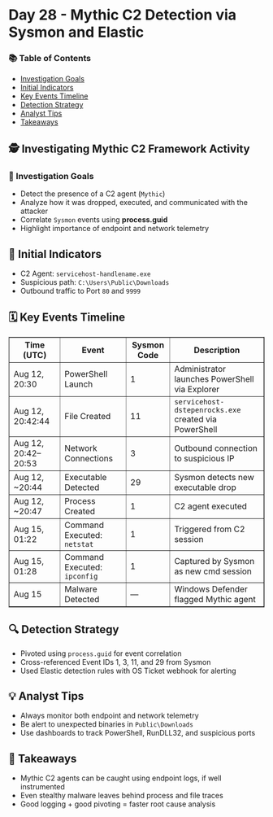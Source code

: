 <h1>Day 28 - Mythic C2 Detection via Sysmon and Elastic</h1>

<nav>
  <h3>📚 Table of Contents</h3>
  <ul>
    <li><a href="#goals">Investigation Goals</a></li>
    <li><a href="#indicators">Initial Indicators</a></li>
    <li><a href="#timeline">Key Events Timeline</a></li>
    <li><a href="#strategy">Detection Strategy</a></li>
    <li><a href="#tips">Analyst Tips</a></li>
    <li><a href="#takeaways">Takeaways</a></li>
  </ul>
</nav>

<h2 id="goals">🕵️ Investigating Mythic C2 Framework Activity</h2>

<h3>🎯 Investigation Goals</h3>
<ul>
  <li>Detect the presence of a C2 agent (<code>Mythic</code>)</li>
  <li>Analyze how it was dropped, executed, and communicated with the attacker</li>
  <li>Correlate <code>Sysmon</code> events using <strong>process.guid</strong></li>
  <li>Highlight importance of endpoint and network telemetry</li>
</ul>

<h2 id="indicators">🚩 Initial Indicators</h2>
<ul>
  <li>C2 Agent: <code>servicehost-handlename.exe</code></li>
  <li>Suspicious path: <code>C:\Users\Public\Downloads</code></li>
  <li>Outbound traffic to Port <code>80</code> and <code>9999</code></li>
</ul>

<h2 id="timeline">🗓️ Key Events Timeline</h2>
<table border="1" cellpadding="6" cellspacing="0">
  <thead>
    <tr>
      <th>Time (UTC)</th>
      <th>Event</th>
      <th>Sysmon Code</th>
      <th>Description</th>
    </tr>
  </thead>
  <tbody>
    <tr>
      <td>Aug 12, 20:30</td>
      <td>PowerShell Launch</td>
      <td>1</td>
      <td>Administrator launches PowerShell via Explorer</td>
    </tr>
    <tr>
      <td>Aug 12, 20:42:44</td>
      <td>File Created</td>
      <td>11</td>
      <td><code>servicehost-dstepenrocks.exe</code> created via PowerShell</td>
    </tr>
    <tr>
      <td>Aug 12, 20:42–20:53</td>
      <td>Network Connections</td>
      <td>3</td>
      <td>Outbound connection to suspicious IP</td>
    </tr>
    <tr>
      <td>Aug 12, ~20:44</td>
      <td>Executable Detected</td>
      <td>29</td>
      <td>Sysmon detects new executable drop</td>
    </tr>
    <tr>
      <td>Aug 12, ~20:47</td>
      <td>Process Created</td>
      <td>1</td>
      <td>C2 agent executed</td>
    </tr>
    <tr>
      <td>Aug 15, 01:22</td>
      <td>Command Executed: <code>netstat</code></td>
      <td>1</td>
      <td>Triggered from C2 session</td>
    </tr>
    <tr>
      <td>Aug 15, 01:28</td>
      <td>Command Executed: <code>ipconfig</code></td>
      <td>1</td>
      <td>Captured by Sysmon as new cmd session</td>
    </tr>
    <tr>
      <td>Aug 15</td>
      <td>Malware Detected</td>
      <td>—</td>
      <td>Windows Defender flagged Mythic agent</td>
    </tr>
  </tbody>
</table>

<h2 id="strategy">🔍 Detection Strategy</h2>
<ul>
  <li>Pivoted using <code>process.guid</code> for event correlation</li>
  <li>Cross-referenced Event IDs 1, 3, 11, and 29 from Sysmon</li>
  <li>Used Elastic detection rules with OS Ticket webhook for alerting</li>
</ul>

<h2 id="tips">💡 Analyst Tips</h2>
<ul>
  <li>Always monitor both endpoint and network telemetry</li>
  <li>Be alert to unexpected binaries in <code>Public\Downloads</code></li>
  <li>Use dashboards to track PowerShell, RunDLL32, and suspicious ports</li>
</ul>

<h2 id="takeaways">📎 Takeaways</h2>
<ul>
  <li>Mythic C2 agents can be caught using endpoint logs, if well instrumented</li>
  <li>Even stealthy malware leaves behind process and file traces</li>
  <li>Good logging + good pivoting = faster root cause analysis</li>
</ul>
